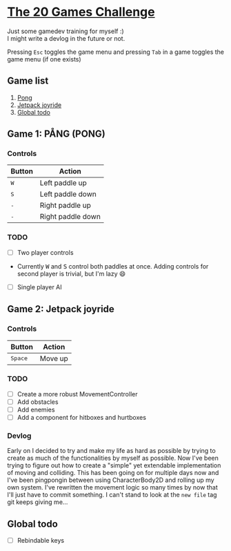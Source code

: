 # [The 20 Games Challenge](https://20_games_challenge.gitlab.io/)

Just some gamedev training for myself :)  
I might write a devlog in the future or not.

Pressing `Esc` toggles the game menu and pressing `Tab` in a game toggles the game menu (if one exists)

## Game list

1. [Pong](#game-1-pång-pong)
2. [Jetpack joyride](#game-2-jetpack-joyride)
3. [Global todo](#global-todo)

## Game 1: PÅNG (PONG)

### Controls

| Button       | Action            |
| ------------ | ----------------- |
| <kbd>W</kbd> | Left paddle up    |
| <kbd>S</kbd> | Left paddle down  |
| <kbd>-</kbd> | Right paddle up   |
| <kbd>-</kbd> | Right paddle down |

### TODO

- [ ] Two player controls
- Currently <kbd>W</kbd> and <kbd>S</kbd> control both paddles at once. Adding controls for second player is trivial, but I'm lazy :smile:
- [ ] Single player AI

## Game 2: Jetpack joyride

### Controls

| Button           | Action  |
| ---------------- | ------- |
| <kbd>Space</kbd> | Move up |

### TODO

- [ ] Create a more robust MovementController
- [ ] Add obstacles
- [ ] Add enemies
- [ ] Add a component for hitboxes and hurtboxes

### Devlog

Early on I decided to try and make my life as hard as possible by trying to create as much of the functionalities by
myself as possible. Now I've been trying to figure out how to create a "simple" yet extendable implementation of moving and colliding.
This has been going on for multiple days now and I've been pingpongin between using CharacterBody2D and rolling up my own system. I've
rewritten the movement logic so many times by now that I'll just have to commit something. I can't stand to look at the `new file`
tag git keeps giving me...

## Global todo

- [ ] Rebindable keys
